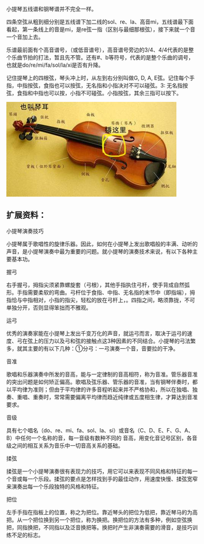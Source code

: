 





小提琴五线谱和钢琴谱并不完全一样。

四条空弦从粗到细分别是五线谱下加二线的sol、re、la、高音mi，五线谱最下面看起，第一条线上的音是mi，是re弦一指（区别与最细那根弦），接下来就一个音一个音加上去。

乐谱最前面有个高音谱号，（或低音谱号），高音谱号旁边的3/4、4/4代表的是整个乐曲节拍的打法，暂且先不管。还有#、b等符号，代表的是整个乐曲的调号，也就是do/re/mi/fa/sol/la/xi是否有升降。

记住提琴上的四根弦，琴头冲上时，从左到右分别叫做G, D, A, E弦。记住每个手指，中指按弦，食指也可以按弦，无名指和小指决对不可以碰弦。3: 无名指按弦，食指和中指也可以按，小指不可碰弦。小指按弦，其余三指可以按下。

[![img](小提琴五线谱.assets/5882b2b7d0a20cf48c866c957b094b36acaf9962.jpg)](https://gss0.baidu.com/-vo3dSag_xI4khGko9WTAnF6hhy/zhidao/pic/item/5882b2b7d0a20cf48c866c957b094b36acaf9962.jpg)

## 扩展资料：

小提琴演奏技巧

小提琴属于歌唱性的旋律乐器。因此，如何在小提琴上发出歌唱般的丰满、动听的声音，是小提琴演奏中最为重要的问题。就小提琴的演奏技术来说，有以下各种主要基本功。

握弓

右手握弓，拇指尖须紧靠螺旋套（弓根），其他手指执住弓杆，使手背成自然弧形。手指需要柔软的弯曲。弓杆位于食指、中指、无名指的末节中（即指端），拇指恰与中指相对，小指的指尖，轻松的放在弓杆上，。四指之间，略须靠拢，不可单独分开，否则显得笨拙而不雅观。

运弓

优秀的演奏家能在小提琴上发出千变万化的声音，就运弓而言，取决于运弓的速度、弓在弦上的压力以及弓和弦的接触点这3种因素的不同结合。小提琴的弓法繁多，就其主要的有以下几种：①分弓：一弓演奏一个音，音要拉的干净。

音准

歌唱和乐器演奏中所发的音高，能与一定律制的音高相符，称为音准。管乐器音准的突出问题是如何矫正偏高。歌唱及弦乐器、管乐器的音准，当有钢琴伴奏时，都以平均律为准则；但由于平均律的许多音程听起来并不严格协和，所以在独唱、独奏、重唱、重奏时，常常需要偏离平均律而趋近纯律或五度相生律，才算达到音准要求。

音级



具有七个唱名（do、re、mi、fa、sol、la、si）或音名（C、D、E、F、G、A、B）中任何一个名称的音，每一音级有数种不同的 音高，用变化音记号区别，各音级之间的相互关系为音乐中一切音高关系的基础。

揉弦

揉弦是一个小提琴演奏很有表现力的技巧，用它可以来表现不同风格和特征的每一个音或每一个乐段。揉弦的要点是怎样找到手的最佳动作，用速度快慢、揉弦宽窄来演奏出每一个乐段独特的风格和特征。

把位

左手手指在指板上的位置，称之为把位。靠近琴头的把位为低把，靠近琴马的为高把。从一个把位换到另一个把位，称为换把。换把位的方法有多种，例如空弦换把，同指换把，不同指以及泛音换把等。换把时产生非演奏需要的滑音，是技巧训练不足的标志。